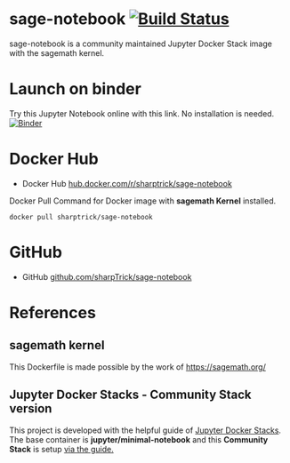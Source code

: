 # sage-notebook [![Build Status](https://travis-ci.com/sharpTrick/sage-notebook.svg?branch=master)](https://travis-ci.com/sharpTrick/sage-notebook)
sage-notebook is a community maintained Jupyter Docker Stack image with the sagemath kernel.

# Launch on binder
Try this Jupyter Notebook online with this link. No installation is needed.
[![Binder](https://mybinder.org/badge_logo.svg)](https://mybinder.org/v2/gh/sharpTrick/sage-notebook/master)

# Docker Hub
* Docker Hub [hub.docker.com/r/sharptrick/sage-notebook](https://hub.docker.com/r/sharptrick/sage-notebook)

Docker Pull Command for Docker image with **sagemath Kernel** installed.
```
docker pull sharptrick/sage-notebook
```

# GitHub
* GitHub [github.com/sharpTrick/sage-notebook](https://github.com/sharpTrick/sage-notebook)

# References
## sagemath kernel
This Dockerfile is made possible by the work of https://sagemath.org/

## Jupyter Docker Stacks - Community Stack version
This project is developed with the helpful guide of [Jupyter Docker Stacks](https://jupyter-docker-stacks.readthedocs.io/en/latest/). The base container is **jupyter/minimal-notebook** and this **Community Stack** is setup [via the guide.](https://jupyter-docker-stacks.readthedocs.io/en/latest/contributing/stacks.html)
